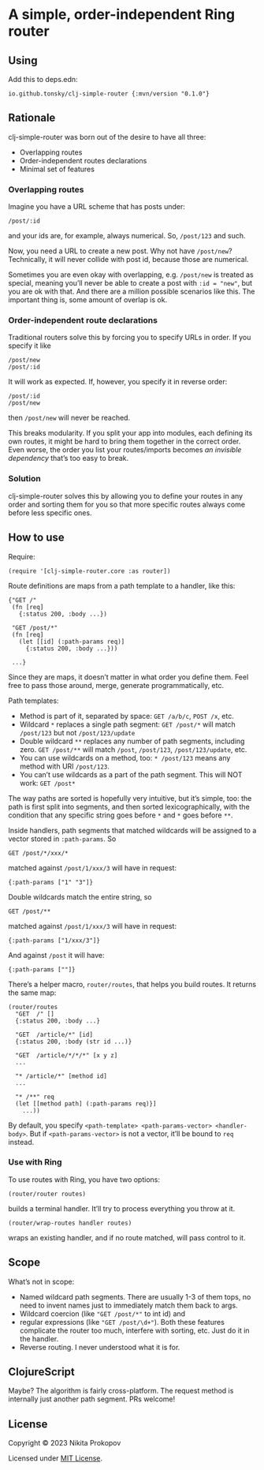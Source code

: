 # A simple, order-independent Ring router

## Using

Add this to deps.edn:

```
io.github.tonsky/clj-simple-router {:mvn/version "0.1.0"}
```

## Rationale

clj-simple-router was born out of the desire to have all three:

- Overlapping routes
- Order-independent routes declarations
- Minimal set of features

### Overlapping routes

Imagine you have a URL scheme that has posts under:

```
/post/:id
```

and your ids are, for example, always numerical. So, `/post/123` and such.

Now, you need a URL to create a new post. Why not have `/post/new`? Technically, it will never collide with post id, because those are numerical.

Sometimes you are even okay with overlapping, e.g. `/post/new` is treated as special, meaning you’ll never be able to create a post with `:id = "new"`, but you are ok with that. And there are a million possible scenarios like this. The important thing is, some amount of overlap is ok.

### Order-independent route declarations

Traditional routers solve this by forcing you to specify URLs in order. If you specify it like

```
/post/new
/post/:id
```

It will work as expected. If, however, you specify it in reverse order:

```
/post/:id
/post/new
```

then `/post/new` will never be reached.

This breaks modularity. If you split your app into modules, each defining its own routes, it might be hard to bring them together in the correct order. Even worse, the order you list your routes/imports becomes _an invisible dependency_ that’s too easy to break.

### Solution

clj-simple-router solves this by allowing you to define your routes in any order and sorting them for you so that more specific routes always come before less specific ones.

## How to use

Require:

```
(require '[clj-simple-router.core :as router])
```

Route definitions are maps from a path template to a handler, like this:

```
{"GET /"
 (fn [req]
   {:status 200, :body ...})

 "GET /post/*"
 (fn [req]
   (let [[id] (:path-params req)]
     {:status 200, :body ...}))

 ...}
```

Since they are maps, it doesn’t matter in what order you define them. Feel free to pass those around, merge, generate programmatically, etc.

Path templates:

- Method is part of it, separated by space: `GET /a/b/c`, `POST /x`, etc.
- Wildcard `*` replaces a single path segment: `GET /post/*` will match `/post/123` but not `/post/123/update`
- Double wildcard `**` replaces any number of path segments, including zero. `GET /post/**` will match `/post`, `/post/123`, `/post/123/update`, etc.
- You can use wildcards on a method, too: `* /post/123` means any method with URI `/post/123`.
- You can’t use wildcards as a part of the path segment. This will NOT work: `GET /post*`

The way paths are sorted is hopefully very intuitive, but it’s simple, too: the path is first split into segments, and then sorted lexicographically, with the condition that any specific string goes before `*` and `*` goes before `**`.

Inside handlers, path segments that matched wildcards will be assigned to a vector stored in `:path-params`. So

```
GET /post/*/xxx/*
```

matched against `/post/1/xxx/3` will have in request:

```
{:path-params ["1" "3"]}
```

Double wildcards match the entire string, so

```
GET /post/**
```

matched against `/post/1/xxx/3` will have in request:

```
{:path-params ["1/xxx/3"]}
```

And against `/post` it will have:

```
{:path-params [""]}
```

There’s a helper macro, `router/routes`, that helps you build routes. It returns the same map:

```
(router/routes
  "GET  /" []
  {:status 200, :body ...}

  "GET  /article/*" [id]
  {:status 200, :body (str id ...)}

  "GET  /article/*/*/*" [x y z]
  ...

  "* /article/*" [method id]
  ...

  "* /**" req
  (let [[method path] (:path-params req)}]
    ...))
```

By default, you specify `<path-template> <path-params-vector> <handler-body>`. But if `<path-params-vector>` is not a vector, it’ll be bound to `req` instead.

### Use with Ring

To use routes with Ring, you have two options:

```
(router/router routes)
```

builds a terminal handler. It’ll try to process everything you throw at it.

```
(router/wrap-routes handler routes)
```

wraps an existing handler, and if no route matched, will pass control to it.

## Scope

What’s not in scope:

- Named wildcard path segments. There are usually 1-3 of them tops, no need to invent names just to immediately match them back to args.
- Wildcard coercion (like `"GET /post/*"` to int id) and
- regular expressions (like `"GET /post/\d+"`). Both these features complicate the router too much, interfere with sorting, etc. Just do it in the handler.
- Reverse routing. I never understood what it is for.

## ClojureScript

Maybe? The algorithm is fairly cross-platform. The request method is internally just another path segment. PRs welcome!

## License

Copyright © 2023 Nikita Prokopov

Licensed under [MIT License](LICENSE).

